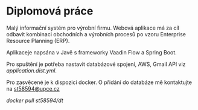 # Diplomová práce

Malý informační systém pro výrobní firmu. Webová aplikace má za cíl odbavit kombinaci obchodních a výrobních procesů po vzoru Enterprise Resource Planning (ERP).

Aplikaceje napsána v Javě s frameworky Vaadin Flow a Spring Boot.

Pro spuštění je potřeba nastavit databázové spojení, AWS, Gmail API viz _application.dist.yml_.

Pro zasvěcené je k dispozici docker. O přidání do databáze mě kontaktujte na st58594@upce.cz

_docker pull st58594/dt_
